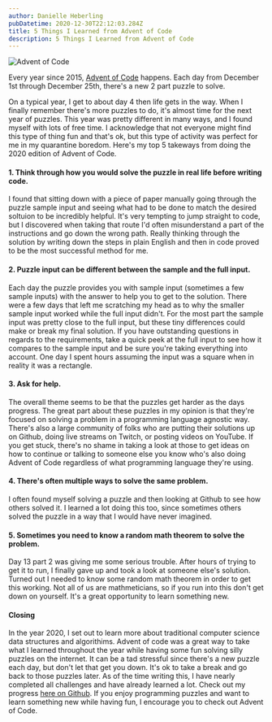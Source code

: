 ```yaml
---
author: Danielle Heberling
pubDatetime: 2020-12-30T22:12:03.284Z
title: 5 Things I Learned from Advent of Code
description: 5 Things I Learned from Advent of Code
---
```


![Advent of Code](/assets/advent-of-code-2020.jpeg)

Every year since 2015, <a href="https://adventofcode.com/" target="_blank" rel="noopener noreferrer">Advent of Code</a> happens. Each day from December 1st through December 25th, there's a new 2 part puzzle to solve.

On a typical year, I get to about day 4 then life gets in the way. When I finally remember there's more puzzles to do, it's almost time for the next year of puzzles. This year was pretty different in many ways, and I found myself with lots of free time. I acknowledge that not everyone might find this type of thing fun and that's ok, but this type of activity was perfect for me in my quarantine boredom. Here's my top 5 takeways from doing the 2020 edition of Advent of Code.

#### 1. Think through how you would solve the puzzle in real life before writing code.

I found that sitting down with a piece of paper manually going through the puzzle sample input and seeing what had to be done to match the desired soltuion to be incredibly helpful. It's very tempting to jump straight to code, but I discovered when taking that route I'd often misunderstand a part of the instructions and go down the wrong path. Really thinking through the solution by writing down the steps in plain English and then in code proved to be the most successful method for me.

#### 2. Puzzle input can be different between the sample and the full input.

Each day the puzzle provides you with sample input (sometimes a few sample inputs) with the answer to help you to get to the solution. There were a few days that left me scratching my head as to why the smaller sample input worked while the full input didn't. For the most part the sample input was pretty close to the full input, but these tiny differences could make or break my final solution. If you have outstanding questions in regards to the requirements, take a quick peek at the full input to see how it compares to the sample input and be sure you're taking everything into account. One day I spent hours assuming the input was a square when in reality it was a rectangle.

#### 3. Ask for help.

The overall theme seems to be that the puzzles get harder as the days progress. The great part about these puzzles in my opinion is that they're focused on solving a problem in a programming language agnostic way. There's also a large community of folks who are putting their solutions up on Github, doing live streams on Twitch, or posting videos on YouTube. If you get stuck, there's no shame in taking a look at those to get ideas on how to continue or talking to someone else you know who's also doing Advent of Code regardless of what programming language they're using.

#### 4. There's often multiple ways to solve the same problem.

I often found myself solving a puzzle and then looking at Github to see how others solved it. I learned a lot doing this too, since sometimes others solved the puzzle in a way that I would have never imagined.

#### 5. Sometimes you need to know a random math theorem to solve the problem.

Day 13 part 2 was giving me some serious trouble. After hours of trying to get it to run, I finally gave up and took a look at someone else's solution. Turned out I needed to know some random math theorem in order to get this working. Not all of us are mathmeticians, so if you run into this don't get down on yourself. It's a great opportunity to learn something new.

#### Closing

In the year 2020, I set out to learn more about traditional computer science data structures and algorithims. Advent of code was a great way to take what I learned throughout the year while having some fun solving silly puzzles on the internet. It can be a tad stressful since there's a new puzzle each day, but don't let that get you down. It's ok to take a break and go back to those puzzles later. As of the time writing this, I have nearly completed all challenges and have already learned a lot. Check out my progress <a href="https://github.com/deeheber/advent-of-code/tree/master/2020" target="_blank" rel="noopener noreferrer">here on Github</a>. If you enjoy programming puzzles and want to learn something new while having fun, I encourage you to check out Advent of Code.

